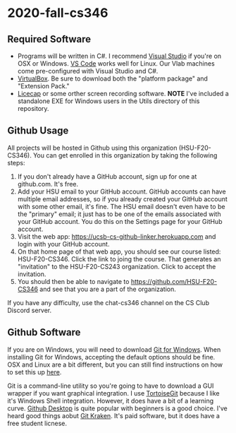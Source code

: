# 2020-fall-cs346

## Required Software
* Programs will be written in C#.  I recommend [Visual Studio](https://visualstudio.microsoft.com/) if you're on OSX or Windows.  [VS Code](https://code.visualstudio.com/) works well for Linux.  Our Vlab machines come pre-configured with Visual Studio and C#.
* [VirtualBox](https://www.virtualbox.org/wiki/Downloads).  Be sure to download both the "platform package" and "Extension Pack."
* [Licecap](https://www.cockos.com/licecap/) or some orther screen recording software.  **NOTE** I've included a standalone EXE for Windows users in the Utils directory of this repository. 

## Github Usage
All projects will be hosted in Github using this organization (HSU-F20-CS346).  You can get enrolled in this organization by taking the following steps:

1. If you don't already have a GitHub account, sign up for one at github.com.  It's free.
2. Add your HSU email to your GitHub account.  GitHub accounts can have multiple email addresses, so if you already created your GitHub account with some other email, it's fine.  The HSU email doesn't even have to be the "primary" email; it just has to be one of the emails associated with your GitHub account.  You do this on the Settings page for your GitHub account.
3. Visit the web app: https://ucsb-cs-github-linker.herokuapp.com  and login with your GitHub account.
4. On that home page of that web app, you should see our course listed: HSU-F20-CS346.  Click the link to joing the course.  That generates an "invitation" to the HSU-F20-CS243 organization.  Click to accept the invitation.
5. You should then be able to navigate to https://github.com/HSU-F20-CS346 and see that you are a part of the organization.

If you have any difficulty, use the chat-cs346 channel on the CS Club Discord server.

## Github Software
If you are on Windows, you will need to download [Git for Windows](https://git-scm.com/download/win).  When installing Git for Windows, accepting the default options should be fine.  OSX and Linux are a bit different, but you can still find instructions on how to set this up [here](https://git-scm.com/downloads).  

Git is a command-line utility so you're going to have to download a GUI wrapper if you want graphical integration.  I use [TortoiseGit](https://tortoisegit.org/) because I like it's Windows Shell integration.  However, it does have a bit of a learning curve.  [Github Desktop](https://desktop.github.com/) is quite popular with beginners is a good choice.  I've heard good things aobut [Git Kraken](https://www.gitkraken.com/).  It's paid software, but it does have a free student licnese. 

